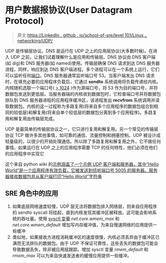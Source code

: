# 用户数据报协议(User Datagram Protocol)

> 原文:[https://LinkedIn . github . io/school-of-sre/level 101/Linux _ networking/UDP/](https://linkedin.github.io/school-of-sre/level101/linux_networking/udp/)

UDP 是传输层协议。DNS 是运行在 UDP 之上的应用层协议(大多数时候)。在进入 UDP 之前，让我们试着理解什么是应用和传输层。DNS 协议由 DNS 客户端(如 dig)和 DNS 服务器(如 named)使用。传输层确保 DNS 请求到达 DNS 服务器进程，同样，响应到达 DNS 客户端进程。多个进程可以在一个系统上运行，它们可以监听任何[端口](https://en.wikipedia.org/wiki/Port_(computer_networking))。DNS 服务器通常监听端口号 53。当客户端发出 DNS 请求时，在填充必要的应用程序负载后，它通过 **sendto** 系统调用将负载传递给内核。内核随机选取一个端口号( [> 1024](https://www.cyberciti.biz/tips/linux-increase-outgoing-network-sockets-range.html) )作为源端口号，将 53 作为目的端口号，并将数据包发送到更低层。当服务器端的内核收到数据包时，它检查端口号并将数据包排队到 DNS 服务器进程的应用程序缓冲区，该进程发出 **recvfrom** 系统调用并读取数据包。内核的这一过程称为多路复用(将来自多个应用程序的数据包组合到相同的较低层)和解复用(将来自单个较低层的数据包分离到多个应用程序)。多路复用和解复用由传输层完成。

UDP 是最简单的传输层协议之一，它只进行复用和解复用。另一个常见的传输层协议 TCP 做许多其他事情，如可靠的通信、流量控制和拥塞控制。UDP 被设计成轻量级的，以很少的开销处理通信。所以除了多路复用和解复用之外，它不做任何事情。如果运行在 UDP 之上的应用程序需要 TCP 的任何特性，他们必须在他们的应用程序中实现它

这个来自 python wiki 的[示例涵盖了一个示例 UDP 客户端和服务器，其中“Hello World”是一个应用程序有效负载，它被发送到侦听端口号 5005 的服务器。服务器接收数据包并从客户端打印“Hello World”字符串](https://wiki.python.org/moin/UdpCommunication)

## SRE 角色中的应用

1.  如果底层网络速度较慢，UDP 层无法将数据包排入网络层，则来自应用程序的 sendto syscall 将挂起，直到内核发现其缓冲区被释放。这可能会影响系统的吞吐量。使用 [sysctl 变量](https://access.redhat.com/documentation/en-us/red_hat_enterprise_linux/5/html/tuning_and_optimizing_red_hat_enterprise_linux_for_oracle_9i_and_10g_databases/sect-oracle_9i_and_10g_tuning_guide-adjusting_network_settings-changing_network_kernel_settings) *net.core.wmem_max* 和 *net.core.wmem_default* 增加写内存缓冲值，为来自慢速网络的应用提供一些缓冲
2.  类似地，如果接收方进程消耗缓冲区的速度很慢，内核必须丢弃由于缓冲区已满而无法排队的数据包。由于 UDP 不保证可靠性，这些丢失的数据包可能会导致数据丢失，除非被应用层跟踪。增加 sysctl 变量 *rmem_default* 和 *rmem_max* 可以为来自快速发送者的缓慢应用提供一些缓冲。